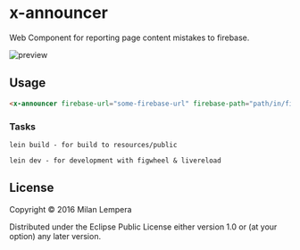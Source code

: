 # x-announcer

Web Component for reporting page content mistakes to firebase.

![preview](https://cloud.githubusercontent.com/assets/686532/18003597/f498ad38-6b8e-11e6-855d-6e522569133b.png)

## Usage
```html
<x-announcer firebase-url="some-firebase-url" firebase-path="path/in/firebase"></x-announcer>
```

### Tasks
```
lein build - for build to resources/public

lein dev - for development with figwheel & livereload
```

## License

Copyright © 2016 Milan Lempera

Distributed under the Eclipse Public License either version 1.0 or (at your option) any later version.

